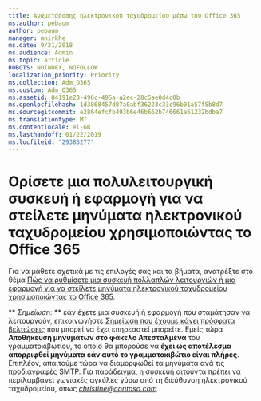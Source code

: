```yaml
---
title: Αναμετάδοσης ηλεκτρονικού ταχυδρομείου μέσω του Office 365
ms.author: pebaum
author: pebaum
manager: mnirkhe
ms.date: 9/21/2018
ms.audience: Admin
ms.topic: article
ROBOTS: NOINDEX, NOFOLLOW
localization_priority: Priority
ms.collection: Adm_O365
ms.custom: Adm_O365
ms.assetid: 84191e23-496c-495a-a2ec-28c5ae0d4c0b
ms.openlocfilehash: 1d3868457d87a0abf36223c33c96b01a57f5b8d7
ms.sourcegitcommit: e2864efcfb493b6e46b662b746661a61232bdba7
ms.translationtype: MT
ms.contentlocale: el-GR
ms.lasthandoff: 01/22/2019
ms.locfileid: "29383277"
---
```

# <a name="set-up-a-multifunction-device-or-application-to-send-email-using-office-365"></a>Ορίσετε μια πολυλειτουργική συσκευή ή εφαρμογή για να στείλετε μηνύματα ηλεκτρονικού ταχυδρομείου χρησιμοποιώντας το Office 365

Για να μάθετε σχετικά με τις επιλογές σας και τα βήματα, ανατρέξτε στο θέμα [Πώς να ρυθμίσετε μια συσκευή πολλαπλών λειτουργιών ή μια εφαρμογή για να στείλετε μηνύματα ηλεκτρονικού ταχυδρομείου χρησιμοποιώντας το Office 365](https://support.office.com/article/69f58e99-c550-4274-ad18-c805d654b4c4).
  
 ** *Σημείωση:* ** εάν έχετε μια συσκευή ή εφαρμογή που σταμάτησαν να λειτουργούν, επικοινωνήστε [Σημείωση που έχουμε κάνει πρόσφατα βελτιώσεις](https://support.microsoft.com/help/4458479/) που μπορεί να έχει επηρεαστεί μπορείτε. Εμείς τώρα **Αποθήκευση μηνυμάτων στο φάκελο Απεσταλμένα** του γραμματοκιβωτίου, το οποίο θα μπορούσε να **έχει ως αποτέλεσμα απορριφθεί μηνύματα εάν αυτό το γραμματοκιβώτιο είναι πλήρες**. Επιπλέον, απαιτούμε τώρα να διαμορφωθεί τα μηνύματα ανά τις προδιαγραφές SMTP. Για παράδειγμα, η συσκευή αιτούντα πρέπει να περιλαμβάνει γωνιακές αγκύλες γύρω από τη διεύθυνση ηλεκτρονικού ταχυδρομείου, όπως *christine@contoso.com* . 
  

